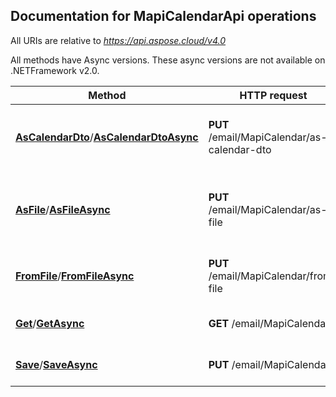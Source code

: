 

## Documentation for MapiCalendarApi operations

All URIs are relative to *https://api.aspose.cloud/v4.0*

All methods have Async versions. These async versions are not available on .NETFramework v2.0.

Method | HTTP request | Description
------------- | ------------- | -------------
[**AsCalendarDto**](MapiCalendarApi.md#AsCalendarDto)/[**AsCalendarDtoAsync**](MapiCalendarApi.md#AsCalendarDtoAsync)| **PUT** /email/MapiCalendar/as-calendar-dto| Converts MAPI calendar model to CalendarDto model.             
[**AsFile**](MapiCalendarApi.md#AsFile)/[**AsFileAsync**](MapiCalendarApi.md#AsFileAsync)| **PUT** /email/MapiCalendar/as-file| Converts MAPI calendar model to specified format and returns as file.             
[**FromFile**](MapiCalendarApi.md#FromFile)/[**FromFileAsync**](MapiCalendarApi.md#FromFileAsync)| **PUT** /email/MapiCalendar/from-file| Converts calendar file to a MAPI model representation.             
[**Get**](MapiCalendarApi.md#Get)/[**GetAsync**](MapiCalendarApi.md#GetAsync)| **GET** /email/MapiCalendar| Get MAPI calendar document.             
[**Save**](MapiCalendarApi.md#Save)/[**SaveAsync**](MapiCalendarApi.md#SaveAsync)| **PUT** /email/MapiCalendar| Save MAPI Calendar to storage.             



